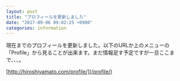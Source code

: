```yaml
---
layout: post
title: "プロフィールを更新しました"
date: "2017-09-06 09:02:25 +0900"
categories: information
---
```


現在までのプロフィールを更新しました。以下のURLか上のメニューの「Profile」から見ることが出来ます。まだ情報足す予定ですが一旦ここまで、、、。

[http://hiroshiyamato.com/profile/](/profile/)
